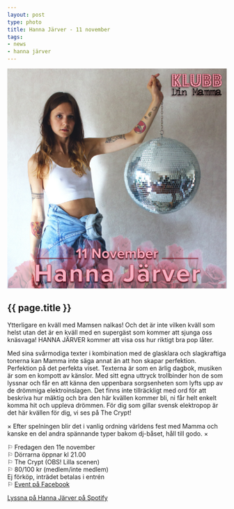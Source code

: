 ```yaml
---
layout: post
type: photo
title: Hanna Järver - 11 november
tags:
- news
- hanna järver
---
```


<img class="news-photo" src="/assets/img/news/Pressbild_HannaJarver.png" alt="{{ page.title }}" />

## {{ page.title }}

Ytterligare en kväll med Mamsen nalkas! Och det är inte vilken kväll som helst utan det är en kväll med en supergäst som kommer att sjunga oss knäsvaga! HANNA JÄRVER kommer att visa oss hur riktigt bra pop låter.

Med sina svårmodiga texter i kombination med de glasklara och slagkraftiga tonerna kan Mamma inte säga annat än att hon skapar perfektion. Perfektion på det perfekta viset. Texterna är som en ärlig dagbok, musiken är som en kompott av känslor. Med sitt egna uttryck trollbinder hon de som lyssnar och får en att känna den uppenbara sorgsenheten som lyfts upp av de drömmiga elektroinslagen. Det finns inte tillräckligt med ord för att beskriva hur mäktig och bra den här kvällen kommer bli, ni får helt enkelt komma hit och uppleva drömmen. För dig som gillar svensk elektropop är det här kvällen för dig, vi ses på The Crypt!

× Efter spelningen blir det i vanlig ordning världens fest med Mamma och kanske en del andra spännande typer bakom dj-båset, håll till godo. ×

⚐ Fredagen den 11e november<br />
⚐ Dörrarna öppnar kl 21.00<br />
⚐ The Crypt (OBS! Lilla scenen)<br />
⚐ 80/100 kr (medlem/inte medlem)<br />
  Ej förköp, inträdet betalas i entrén<br />
⚐ <a href="https://www.facebook.com/events/359034984436314/" target="_blank">Event på Facebook</a>

<a href="https://open.spotify.com/artist/6JHabNWuD8rd3TQQtMf6Q5" target="_blank">Lyssna på Hanna Järver på Spotify</a>
